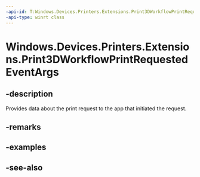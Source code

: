 ----api-id: T:Windows.Devices.Printers.Extensions.Print3DWorkflowPrintRequestedEventArgs
-api-type: winrt class
---<!-- Class syntax.public class Print3DWorkflowPrintRequestedEventArgs : Windows.Devices.Printers.Extensions.IPrint3DWorkflowPrintRequestedEventArgs--># Windows.Devices.Printers.Extensions.Print3DWorkflowPrintRequestedEventArgs## -descriptionProvides data about the print request to the app that initiated the request.## -remarks## -examples## -see-also